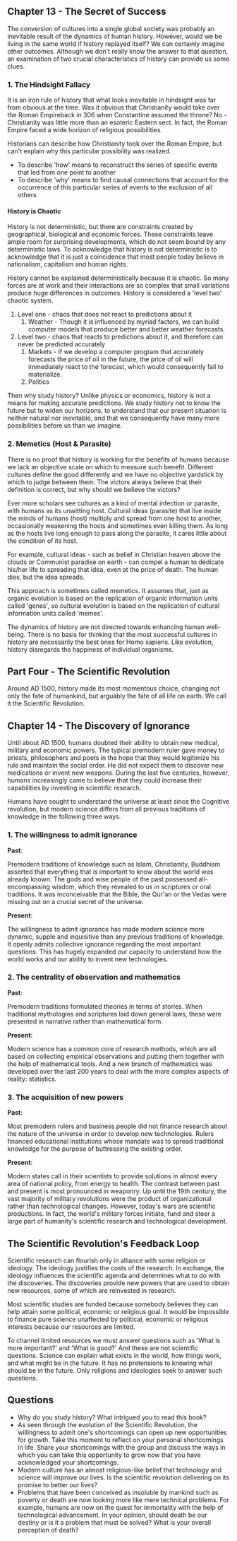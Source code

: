 ## Chapter 13 - The Secret of Success

The conversion of cultures into a single global society was probably an inevitable result of the dynamics of human history. However, would we be living in the same world if history replayed itself? We can certainly imagine other outcomes. Although we don't really know the answer to that question, an examination of two crucial characteristics of history can provide us some clues. 

### 1. The Hindsight Fallacy
It is an iron rule of history that what looks inevitable in hindsight was far from obvious at the time. Was it obvious that Christianity would take over the Roman Empireback in 306 when Constantine assumed the throne? No - Christianity was little more than an esoteric Eastern sect. In fact, the Roman Empire faced a wide horizon of religious possibilities. 

Historians can describe how Christianity took over the Roman Empire, but can't explain why this particular possibility was realized.
- To describe 'how' means to reconstruct the series of specific events that led from one point to another
- To describe 'why' means to find causal connections that account for the occurrence of this particular series of events to the exclusion of all others

#### History is Chaotic
History is not deterministic, but there are constraints created by geographical, biological and economic forces. These constraints leave ample room for surprising developments, which do not seem bound by any deterministic laws. To acknowledge that history is not deterministic is to acknowledge that it is just a coincidence that most people today believe in nationalism, capitalism and human rights.

History cannot be explained deterministically because it is chaotic. So many forces are at work and their interactions are so complex that small variations produce huge differences in outcomes. History is considered a 'level two' chaotic system.
1. Level one - chaos that does not react to predictions about it
    1. Weather - Though it is influenced by myriad factors, we can build computer models that produce better and better weather forecasts.
2. Level two - chaos that reacts to predictions about it, and therefore can never be predicted accurately
    1. Markets - If we develop a computer program that accurately forecasts the price of oil in the future, the price of oil will immediately react to the forecast, which would consequently fail to materialize. 
    2. Politics

Then why study history? Unlike physics or economics, history is not a means for making accurate predictions. We study history not to know the future but to widen our horizons, to understand that our present situation is neither natural nor inevitable, and that we consequently have many more possibilities before us than we imagine.

### 2. Memetics (Host & Parasite)
There is no proof that history is working for the benefits of humans because we lack an objective scale on which to measure such benefit. Different cultures define the good differently and we have no objective yardstick by which to judge between them. The victors always believe that their definition is correct, but why should we believe the victors?

Ever more scholars see cultures as a kind of mental infection or parasite, with humans as its unwitting host. Cultural ideas (parasite) that live inside the minds of humans (host) multiply and spread from one host to another, occasionally weakening the hosts and sometimes even killing them. As long as the hosts live long enough to pass along the parasite, it cares little about the condition of its host.

For example, cultural ideas - such as belief in Christian heaven above the clouds or Communist paradise on earth - can compel a human to dedicate his/her life to spreading that idea, even at the price of death. The human dies, but the idea spreads.

This approach is sometimes called memetics. It assumes that, just as organic evolution is based on the replication of organic information units called 'genes', so cultural evolution is based on the replication of cultural information units called 'memes'.

The dynamics of history are not directed towards enhancing human well-being. There is no basis for thinking that the most successful cultures in history are necessarily the best ones for Homo sapiens. Like evolution, history disregards the happiness of individual organisms.


## Part Four - The Scientific Revolution
Around AD 1500, history made its most momentous choice, changing not only the fate of humankind, but arguably the fate of all life on earth. We  call it the Scientific Revolution.

## Chapter 14 - The Discovery of Ignorance 
Until about AD 1500, humans doubted their ability to obtain new medical, military and economic powers. The typical premodern ruler gave money to priests, philosophers and poets in the hope that they would legitimize his rule and maintain the social order. He did not expect them to discover new medications or invent new weapons. During the last five centuries, however, humans increasingly came to believe that they could increase their capabilities by investing in scientific research. 

Humans have sought to understand the universe at least since the Cognitive revolution, but modern science differs from all previous traditions of knowledge in the following three ways.

### 1. The willingness to admit ignorance
**Past**:

Premodern traditions of knowledge such as Islam, Christianity, Buddhism asserted that everything that is important to know about the world was already known. The gods and wise people of the past possessed all-encompassing wisdom, which they revealed to us in scriptures or oral traditions. It was inconceivable that the Bible, the Qur'an or the Vedas were missing out on a crucial secret of the universe.

**Present**:

The willingness to admit ignorance has made modern science more dynamic, supple and inquisitive than any previous traditions of knowledge. It openly admits collective ignorance regarding the most important questions. This has hugely expanded our capacity to understand how the world works and our ability to invent new technologies.

### 2. The centrality of observation and mathematics
**Past**:

Premodern traditions formulated theories in terms of stories. When traditional mythologies and scriptures laid down general laws, these were presented in narrative rather than mathematical form.

**Present**:

Modern science has a common core of research methods, which are all based on collecting empirical observations and putting them together with the help of mathematical tools. And a new branch of mathematics was developed over the last 200 years to deal with the more complex aspects of reality: statistics.

### 3. The acquisition of new powers
**Past**:

Most premodern rulers and business people did not finance research about the nature of the universe in order to develop new technologies. Rulers financed educational institutions whose mandate was to spread traditional knowledge for the purpose of buttressing the existing order.

**Present**:

Modern states call in their scientists to provide solutions in almost every area of national policy, from energy to health. The contrast between past and present is most pronounced in weaponry. Up until the 19th century, the vast majority of military revolutions were the product of organizational rather than technological changes. However, today's wars are scientific productions. In fact, the world's military forces initiate, fund and steer a large part of humanity's scientific research and technological development.

## The Scientific Revolution's Feedback Loop
Scientific research can flourish only in alliance with some religion or ideology. The ideology justifies the costs of the research. In exchange, the ideology influences the scientific agenda and determines what to do with the discoveries. The discoveries provide new powers that are used to obtain new resources, some of which are reinvested in research.
 
Most scientific studies are funded because somebody believes they can help attain some political, economic or religious goal. It would be impossible to finance pure science unaffected by political, economic or religious interests because our resources are limited.

To channel limited resources we must answer questions such as 'What is more important?' and 'What is good?' And these are not scientific questions. Science can explain what exists in the world, how things work, and what might be in the future. It has no pretensions to knowing what should be in the future. Only religions and ideologies seek to answer such questions. 

## Questions
- Why do you study history? What intrigued you to read this book?
- As seen through the evolution of the Scientific Revolution, the willingness to admit one's shortcomings can open up new opportunities for growth. Take this moment to reflect on your personal shortcomings in life. Share your shortcomings with the group and discuss the ways in which you can take this opportunity to grow now that you have acknowledged your shortcomings.
- Modern culture has an almost religious-like belief that technology and science will improve our lives. Is the scientific revolution delivering on its promise to better our lives?
- Problems that have been conceived as insoluble by mankind such as poverty or death are now looking more like mere technical problems. For example, humans are now on the quest for immortality with the help of technological advancement. In your opinion, should death be our destiny or is it a problem that must be solved? What is your overall perception of death?

